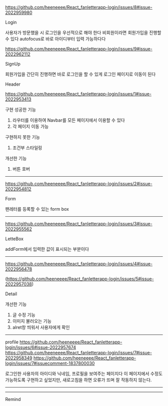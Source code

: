 https://github.com/heeneeee/React_fanletterapp-login/issues/8#issue-2022959980

Login

사용자가 방문했을 시 로그인을 우선적으로 해야 한다
비회원이라면 회원가입을 진행할 수 있다
autofocus로 바로 아이디부터 입력 가능하다다



https://github.com/heeneeee/React_fanletterapp-login/issues/9#issue-2022962112

SignUp

회원가입을 간단히 진행하면 바로 로그인을 할 수 있게
로그인 페이지로 이동이 된다


Header

https://github.com/heeneeee/React_fanletterapp-login/issues/1#issue-2022953413




   
구현 성공한 기능
1. 라우터를 이용하여 Navbar를 모든 페이지에서 이용할 수 있다
2. 각 페이지 이동 가능
   
구현하지 못한 기능
1. 조건부 스타일링


개선한 기능
1. 버튼 호버

--------------------------------------------------------------------------
https://github.com/heeneeee/React_fanletterapp-login/issues/2#issue-2022954812


Form

팬레터를 등록할 수 있는 form box



--------------------------------------------------------------------------

https://github.com/heeneeee/React_fanletterapp-login/issues/3#issue-2022955562


LetteBox


addForm에서 입력한 값이 표시되는 부분이다


--------------------------------------------------------------------------

https://github.com/heeneeee/React_fanletterapp-login/issues/4#issue-2022956478

(https://github.com/heeneeee/React_fanletterapp-login/issues/5#issue-2022957038)


Detail


개선한 기능
1. 글 수정 기능 
2. 이미지 불러오는 기능
3. alret창 띄워서 사용자에게 확인
   
--------------------------------------------------------------------------

profile
https://github.com/heeneeee/React_fanletterapp-login/issues/6#issue-2022957674
https://github.com/heeneeee/React_fanletterapp-login/issues/7#issue-2022958349
https://github.com/heeneeee/React_fanletterapp-login/issues/7#issuecomment-1837800030


로그인한 사용자의 아이디와 닉네임, 프로필을 보여주는 페이지다
이 페이지에서 수정도 가능하도록 구현하고 싶었지만,
새로고침을 하면 오류가 뜨며 잘 작동하지 않는다.

--------------------------------------------------------------------------



   
--------------------------------------------------------------------------





Remind </br>

